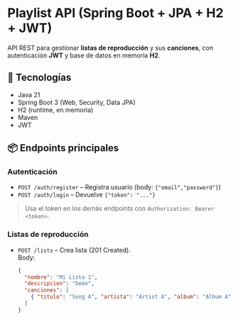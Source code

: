 # Playlist API (Spring Boot + JPA + H2 + JWT)

API REST para gestionar **listas de reproducción** y sus **canciones**, con autenticación **JWT** y base de datos en memoria **H2**.

## 🚀 Tecnologías
- Java 21
- Spring Boot 3 (Web, Security, Data JPA)
- H2 (runtime, en memoria)
- Maven
- JWT

## 📦 Endpoints principales

### Autenticación
- `POST /auth/register` – Registra usuario (body: `{"email","password"}`)  
- `POST /auth/login` – Devuelve `{"token": "..."}`

> Usa el token en los demás endpoints con `Authorization: Bearer <token>`.

### Listas de reproducción
- `POST /lists` – Crea lista (201 Created).  
  Body:
  ```json
  {
    "nombre": "Mi Lista 1",
    "descripcion": "Demo",
    "canciones": [
      { "titulo": "Song A", "artista": "Artist A", "album": "Album A", "anno": "2024", "genero": "Pop" }
    ]
  }
